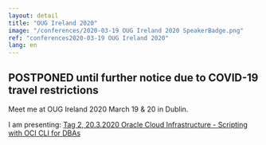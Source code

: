 ```yaml
---
layout: detail
title: "OUG Ireland 2020"
image: "/conferences/2020-03-19 OUG Ireland 2020 SpeakerBadge.png"
ref: "conferences2020-03-19 OUG Ireland 2020"
lang: en
---
```


## **POSTPONED until further notice due to COVID-19 travel restrictions**

Meet me at OUG Ireland 2020 March 19 & 20 in Dublin.

I am presenting:
[Tag 2, 20.3.2020 Oracle Cloud Infrastructure - Scripting with OCI CLI for DBAs](https://ukoug.org/page/RobertMarzIreland2020)


